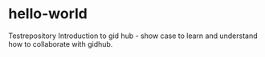 # hello-world
Testrepository 
Introduction to gid hub - show case to learn and understand how to collaborate with gidhub.
